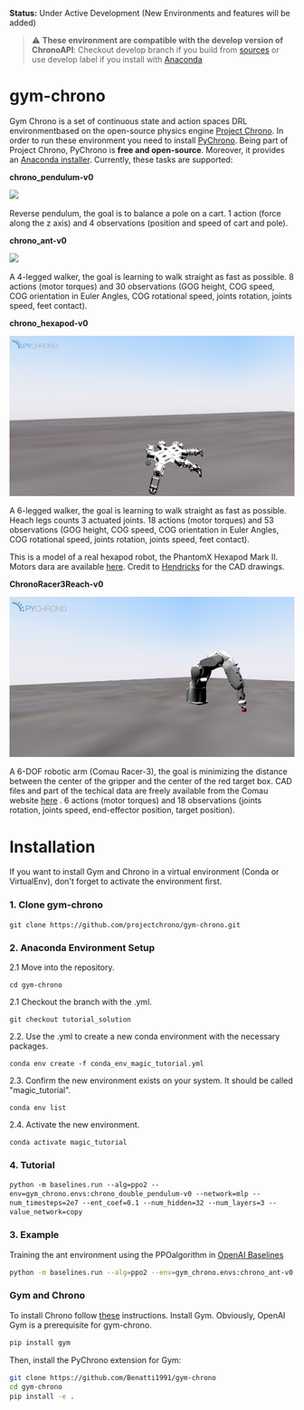 **Status:** Under Active Development (New Environments and features will be added)
> :warning: **These environment are compatible with the develop version of ChronoAPI**: Checkout develop branch if you build from [sources](https://github.com/projectchrono/chrono) or use develop label if you install with [Anaconda](https://anaconda.org/projectchrono/pychrono)
# gym-chrono

Gym Chrono is a set of continuous state and action spaces DRL environmentbased on the open-source physics engine [Project Chrono](https://projectchrono.org/). 
In order to run these environment you need to install [PyChrono](https://projectchrono.org/pychrono/). 
Being part of Project Chrono, PyChrono is **free and open-source**. Moreover, it provides an [Anaconda installer](https://anaconda.org/projectchrono/pychrono).
Currently, these tasks are supported:

**chrono_pendulum-v0** 


![](http://projectchrono.org/assets/manual/Tutorial_tensorflow_pendulum.jpg)

Reverse pendulum, the goal is to balance a pole on a cart.  1 action (force along the z axis) and 4 observations (position and speed of cart and pole).

**chrono_ant-v0** 


![](http://projectchrono.org/assets/manual/Tutorial_tensorflow_ant.jpg)

A 4-legged walker, the goal is learning to walk straight as fast as possible. 8 actions (motor torques) and 30 observations (GOG height, COG speed, COG orientation in Euler Angles, COG rotational speed, joints rotation, joints speed, feet contact).

**chrono_hexapod-v0** 


![](https://github.com/projectchrono/chrono-web-assets/blob/master/Images/Hexapod.jpg)

A 6-legged walker, the goal is learning to walk straight as fast as possible. Heach legs counts 3 actuated joints.
18 actions (motor torques) and 53 observations (GOG height, COG speed, COG orientation in Euler Angles, COG rotational speed, joints rotation, joints speed, feet contact).

This is a model of a real hexapod robot, the PhantomX Hexapod Mark II. Motors dara are available [here](https://trossenrobotics.com/dynamixel-ax-12-robot-actuator.aspx). Credit to [Hendricks](https://grabcad.com/hendricks-1) for the CAD drawings.

**ChronoRacer3Reach-v0** 


![](https://github.com/projectchrono/chrono-web-assets/blob/master/Images/Comau.jpg)

A 6-DOF robotic arm (Comau Racer-3), the goal is minimizing the distance between the center of the gripper and the center of the red target box. CAD files and part of the techical data are freely available from the Comau website [here](https://www.comau.com/IT/le-nostre-competenze/robotics/robot-team/racer-3-063) .
6 actions (motor torques) and 18 observations (joints rotation, joints speed, end-effector position, target position).

# Installation
If you want to install Gym and Chrono in a virtual environment (Conda or VirtualEnv), don't forget to activate the environment first.
### 1. Clone gym-chrono
```
git clone https://github.com/projectchrono/gym-chrono.git
```

### 2. Anaconda Environment Setup
2.1 Move into the repository.
```
cd gym-chrono
```

2.1 Checkout the branch with the .yml.
```
git checkout tutorial_solution
```

2.2. Use the .yml to create a new conda environment with the necessary packages.
```
conda env create -f conda_env_magic_tutorial.yml
```
2.3. Confirm the new environment exists on your system. It should be called "magic_tutorial".
```
conda env list
```
2.4. Activate the new environment.
```
conda activate magic_tutorial
```
### 4. Tutorial
```
python -m baselines.run --alg=ppo2 --env=gym_chrono.envs:chrono_double_pendulum-v0 --network=mlp --num_timesteps=2e7 --ent_coef=0.1 --num_hidden=32 --num_layers=3 --value_network=copy
```


### 3. Example
Training the ant environment using the PPOalgorithm in [OpenAI Baselines](https://github.com/openai/baselines)
```bash
python -m baselines.run --alg=ppo2 --env=gym_chrono.envs:chrono_ant-v0 --network=mlp --num_timesteps=2e7 --ent_coef=0.1 --num_hidden=32 --num_layers=3 --value_network=copy
```

### Gym and Chrono
To install Chrono follow [these](http://api.projectchrono.org/development/pychrono_installation.html) instructions. 
Install Gym. Obviously, OpenAI Gym is a prerequisite for gym-chrono. 
```bash
pip install gym
```
Then, install the PyChrono extension for Gym:
```bash
git clone https://github.com/Benatti1991/gym-chrono
cd gym-chrono
pip install -e .
```




